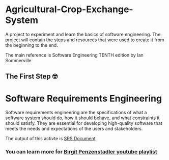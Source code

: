 # Agricultural-Crop-Exchange-System
A project to experiment and learn the basics of software engineering. The project will contain the steps and resources that were used to create it from the beginning to the end.

The main reference is Software Engineering TENTH edition by Ian Sommerville


## The First Step 🤓

# Software Requirements Engineering 

Software requirements engineering are the specifications of what a software system should do, how it should behave, and what constraints it should satisfy. They are essential for developing high-quality software that meets the needs and expectations of the users and stakeholders.

The output of this activte is [SRS Document](https://github.com/AminElhag/Agricultural-Crop-Exchange-System/blob/main/Agricultural%20crop%20exchange%20system%20SRS.pdf)

### You can learn more for [Birgit Penzenstadler youtube playlist](https://youtube.com/playlist?list=PLUgFMzuE8lQDeixpbP3s6EyQx8PiNdeQL&si=-vvSnQmX05woAZuu)
